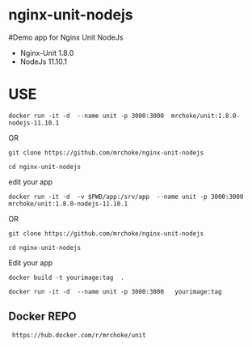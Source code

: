 # nginx-unit-nodejs
#Demo app for Nginx Unit NodeJs

* Nginx-Unit 1.8.0
* NodeJs 11.10.1

# USE

```
docker run -it -d  --name unit -p 3000:3000  mrchoke/unit:1.8.0-nodejs-11.10.1

```

OR 

```
git clone https://github.com/mrchoke/nginx-unit-nodejs

cd nginx-unit-nodejs

```
edit your app

```
docker run -it -d  -v $PWD/app:/srv/app  --name unit -p 3000:3000 mrchoke/unit:1.8.0-nodejs-11.10.1

```

OR 

```
git clone https://github.com/mrchoke/nginx-unit-nodejs

cd nginx-unit-nodejs

```
Edit your app

```
docker build -t yourimage:tag  .

docker run -it -d  --name unit -p 3000:3000   yourimage:tag

```

## Docker REPO

```
 https://hub.docker.com/r/mrchoke/unit
```

